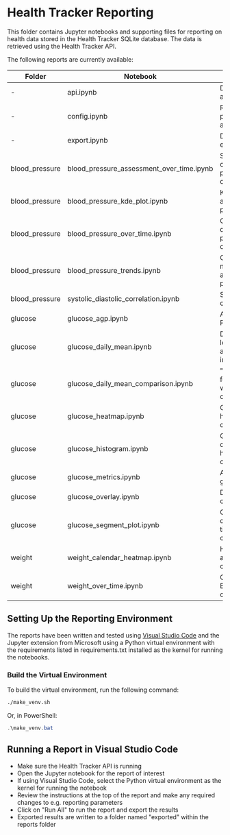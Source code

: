 # Health Tracker Reporting

This folder contains Jupyter notebooks and supporting files for reporting on health data stored in the Health Tracker SQLite database. The data is retrieved using the Health Tracker API.

The following reports are currently available:

| Folder | Notebook | Report Type |
| --- | --- | --- |
| - | api.ipynb | Define methods for accessing the API |
| - | config.ipynb | Reporting session parameters, used by all the reports |
| - | export.ipynb | Define methods for exporting the data |
| blood_pressure | blood_pressure_assessment_over_time.ipynb | Stacked histogram of changing blood pressure assessment over time |
| blood_pressure | blood_pressure_kde_plot.ipynb | KDE plots of systolic and diastolic blood pressure readings |
| blood_pressure | blood_pressure_over_time.ipynb | Chart systolic and diastolic blood pressure readings over time |
| blood_pressure | blood_pressure_trends.ipynb | Chart changes in minimum, maximum and mean blood pressure over time |
| blood_pressure | systolic_diastolic_correlation.ipynb | Systolic/diastolic correlation chart |
| glucose | glucose_agp.ipynb | Ambulatory Glucose Profile charts |
| glucose | glucose_daily_mean.ipynb | Daily mean glucose levels with variability and in-range indicators |
| glucose | glucose_daily_mean_comparison.ipynb | "glucose_daily_mean" for two date ranges with comparison data on one chart |
| glucose | glucose_heatmap.ipynb | Glucose level heatmap by time of day |
| glucose | glucose_histogram.ipynb | Glucose level distribution histograms and KDE charts |
| glucose | glucose_metrics.ipynb | All time and daily glucose metrics |
| glucose | glucose_overlay.ipynb | Daily glucose overlay or "spaghetti" charts |
| glucose | glucose_segment_plot.ipynb | Chart a segment of data, delimited by two timestamps, as a line chart |
| weight | weight_calendar_heatmap.ipynb | Heatmap of weight and weight trends over time |
| weight | weight_over_time.ipynb | Charts weight and BMI measurements over time |

## Setting Up the Reporting Environment

The reports have been written and tested using [Visual Studio Code](https://code.visualstudio.com/download) and the Jupyter extension from Microsoft using a Python virtual environment with the requirements listed in requirements.txt installed as the kernel for running the notebooks.

### Build the Virtual Environment

To build the virtual environment, run the following command:

```bash
./make_venv.sh
```

Or, in PowerShell:

```powershell
.\make_venv.bat
```

## Running a Report in Visual Studio Code

- Make sure the Health Tracker API is running
- Open the Jupyter notebook for the report of interest
- If using Visual Studio Code, select the Python virtual environment as the kernel for running the notebook
- Review the instructions at the top of the report and make any required changes to e.g. reporting parameters
- Click on "Run All" to run the report and export the results
- Exported results are written to a folder named "exported" within the reports folder
